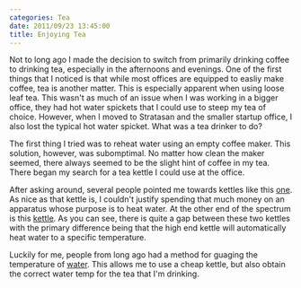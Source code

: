 ```yaml
---
categories: Tea
date: 2011/09/23 13:45:00
title: Enjoying Tea
---
```

Not to long ago I made the decision to switch from primarily drinking coffee to drinking tea, especially in the afternoons and evenings.
One of the first things that I noticed is that while most offices are equipped to easliy make coffee, tea is another matter. This 
is especially apparent when using loose leaf tea. This wasn't as much of an issue when I was working in a bigger office, they had hot
water spickets that I could use to steep my tea of choice. However, when I moved to Stratasan and the smaller startup office, I also lost the typical hot water spicket. What was a tea drinker to do?

The first thing I tried was to reheat water using an empty coffee maker. This solution, however, was subomptimal. No matter how clean the maker seemed, there
always seemed to be the slight hint of coffee in my tea. There began my search for a tea kettle I could use at the office. 

After asking around, several people pointed me towards kettles like this [one](http://www.amazon.com/gp/product/B003KYSLNQ/ref=as_li_ss_tl?ie=UTF8&tag=mattgeorge-20&linkCode=as2&camp=217145&creative=399381&creativeASIN=B003KYSLNQ"). As 
nice as that kettle is, I couldn't justify spending that much money on an apparatus whose purpose is to heat water. At the other end of the spectrum is this [kettle](http://www.amazon.com/gp/product/B00023XCWS/ref=as_li_ss_tl?ie=UTF8&tag=mattgeorge-20&linkCode=as2&camp=217145&creative=399381&creativeASIN=B00023XCWS). 
As you can see, there is quite a gap between these two kettles with the primary difference being that the high end kettle will automatically heat water to a specific temperature.

Luckily for me, people from long ago had a method for guaging the temperature of [water](http://en.wikipedia.org/wiki/Boiling#Levels_of_boiling). This allows me to use a cheap kettle, but also obtain the correct water temp for the tea that I'm drinking. 

